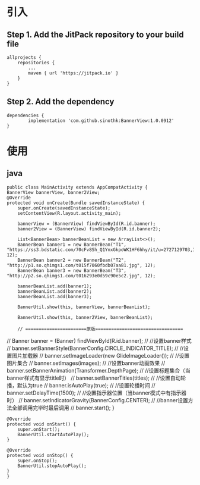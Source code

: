 # 引入
## Step 1. Add the JitPack repository to your build file

	allprojects {
		repositories {
			...
			maven { url 'https://jitpack.io' }
		}
	}
 
## Step 2. Add the dependency

	dependencies {
	        implementation 'com.github.sinothk:BannerView:1.0.0912'
	}

# 使用
## java

    public class MainActivity extends AppCompatActivity {
    BannerView bannerView, banner2View;
    @Override
    protected void onCreate(Bundle savedInstanceState) {
        super.onCreate(savedInstanceState);
        setContentView(R.layout.activity_main);

        bannerView = (BannerView) findViewById(R.id.banner);
        banner2View = (BannerView) findViewById(R.id.banner2);

        List<BannerBean> bannerBeanList = new ArrayList<>();
        BannerBean banner1 = new BannerBean("T1", "https://ss3.bdstatic.com/70cFv8Sh_Q1YnxGkpoWK1HF6hhy/it/u=2727129703,1839762678&fm=27&gp=0.jpg", 12);
        BannerBean banner2 = new BannerBean("T2", "http://p1.so.qhimgs1.com/t015f7060fbdb07aa81.jpg", 12);
        BannerBean banner3 = new BannerBean("T3", "http://p2.so.qhimgs1.com/t016293e0d59c90e5c2.jpg", 12);

        bannerBeanList.add(banner1);
        bannerBeanList.add(banner2);
        bannerBeanList.add(banner3);

        BannerUtil.show(this, bannerView, bannerBeanList);

        BannerUtil.show(this, banner2View, bannerBeanList);

        // =======================原版=================================
//        Banner banner = (Banner) findViewById(R.id.banner);
//        //设置banner样式
//        banner.setBannerStyle(BannerConfig.CIRCLE_INDICATOR_TITLE);
//        //设置图片加载器
//        banner.setImageLoader(new GlideImageLoader());
//        //设置图片集合
//        banner.setImages(images);
//        //设置banner动画效果
//        banner.setBannerAnimation(Transformer.DepthPage);
//        //设置标题集合（当banner样式有显示title时）
//        banner.setBannerTitles(titles);
//        //设置自动轮播，默认为true
//        banner.isAutoPlay(true);
//        //设置轮播时间
//        banner.setDelayTime(1500);
//        //设置指示器位置（当banner模式中有指示器时）
//        banner.setIndicatorGravity(BannerConfig.CENTER);
//        //banner设置方法全部调用完毕时最后调用
//        banner.start();
    }

    @Override
    protected void onStart() {
        super.onStart();
        BannerUtil.startAutoPlay();
    }

    @Override
    protected void onStop() {
        super.onStop();
        BannerUtil.stopAutoPlay();
    }
    }
